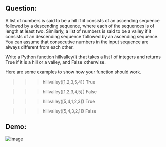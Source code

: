 ## Question:
A list of numbers is said to be a hill if it consists of an ascending sequence followed by a descending sequence, where each of the sequences is of length at least two. Similarly, a list of numbers is said to be a valley if it consists of an descending sequence followed by an ascending sequence. You can assume that consecutive numbers in the input sequence are always different from each other.

Write a Python function hillvalley(l) that takes a list l of integers and returns True if it is a hill or a valley, and False otherwise.

Here are some examples to show how your function should work.

>>> hillvalley([1,2,3,5,4])
True

>>> hillvalley([1,2,3,4,5])
False

>>> hillvalley([5,4,1,2,3])
True

>>> hillvalley([5,4,3,2,1])
False

## Demo:
![image](https://github.com/DaRkAnon1mous/Python-Codes-/assets/86824571/e5d420cb-b656-469d-a705-f4b1c4fdaffc)

